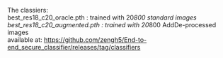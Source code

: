 The classiers:  
best_res18_c20_oracle.pth : trained with 20*800 standard images  
best_res18_c20_augmented.pth : trained with 20*800 AddDe-processed images  
available at:
https://github.com/zengh5/End-to-end_secure_classifier/releases/tag/classifiers
